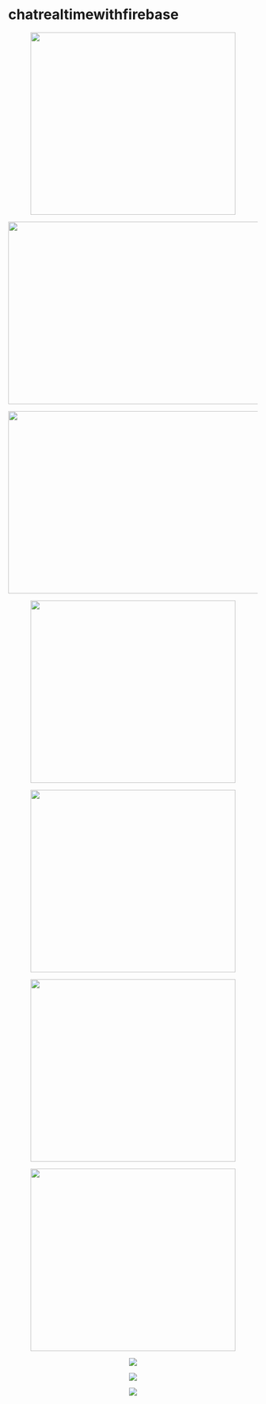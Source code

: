 # chatrealtimewithfirebase

<p align="center">
  <img width="414" height="368" src="images/image_1.png">
</p>

<p align="center">
  <img width="621" height="368" src="images/image_2.png">
</p>

<p align="center">
  <img width="621" height="368" src="images/image_3.png">
</p>

<p align="center">
  <img width="414" height="368" src="images/image_4.png">
</p>

<p align="center">
  <img width="414" height="368" src="images/image_5.png">
</p>


<p align="center">
  <img width="414" height="368" src="images/image_6.png">
</p>


<p align="center">
  <img width="414" height="368" src="images/image_7.png">
</p>

<p align="center">
  <img src="images/image_8.png">
</p>

<p align="center">
  <img src="images/image_9.png">
</p>

<p align="center">
  <img src="images/image_10.png">
</p>
